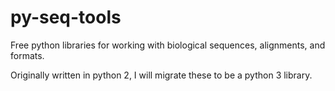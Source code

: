 # py-seq-tools
Free python libraries for working with biological sequences, alignments, and formats.  

Originally written in python 2, I will migrate these to be a python 3 library.
